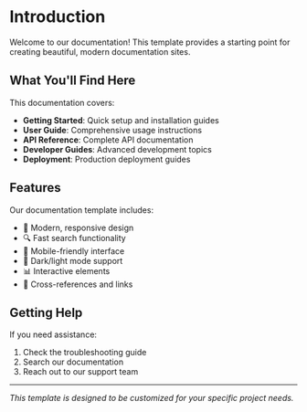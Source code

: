 # Introduction

Welcome to our documentation! This template provides a starting point for creating beautiful, modern documentation sites.

## What You'll Find Here

This documentation covers:

- **Getting Started**: Quick setup and installation guides
- **User Guide**: Comprehensive usage instructions  
- **API Reference**: Complete API documentation
- **Developer Guides**: Advanced development topics
- **Deployment**: Production deployment guides

## Features

Our documentation template includes:

- 🎨 Modern, responsive design
- 🔍 Fast search functionality
- 📱 Mobile-friendly interface
- 🌙 Dark/light mode support
- 📊 Interactive elements
- 🔗 Cross-references and links

## Getting Help

If you need assistance:

1. Check the troubleshooting guide
2. Search our documentation
3. Reach out to our support team

---

*This template is designed to be customized for your specific project needs.* 